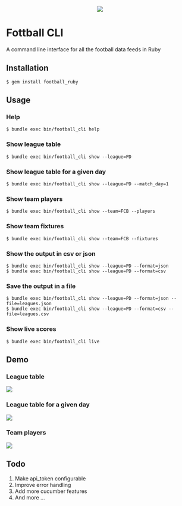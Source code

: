 <p align="center">
  <img src="http://i.imgur.com/FLITgqs.jpg">
</p>

# Fottball CLI

A command line interface for all the football data feeds in Ruby

## Installation

    $ gem install football_ruby

## Usage

### Help
    $ bundle exec bin/football_cli help
### Show league table
    $ bundle exec bin/football_cli show --league=PD
### Show league table for a given day
    $ bundle exec bin/football_cli show --league=PD --match_day=1
### Show team players
    $ bundle exec bin/football_cli show --team=FCB --players
### Show team fixtures
    $ bundle exec bin/football_cli show --team=FCB --fixtures
### Show the output in csv or json
    $ bundle exec bin/football_cli show --league=PD --format=json
    $ bundle exec bin/football_cli show --league=PD --format=csv
### Save the output in a file
    $ bundle exec bin/football_cli show --league=PD --format=json --file=leagues.json
    $ bundle exec bin/football_cli show --league=PD --format=csv --file=leagues.csv
### Show live scores
    $ bundle exec bin/football_cli live

## Demo

### League table
![](http://i.imgur.com/lsxa1Zw.png)
### League table for a given day
![](http://i.imgur.com/PnMVy1o.png)
### Team players
![](http://i.imgur.com/SUthQEx.png)

## Todo

1. Make api_token configurable
2. Improve error handling
3. Add more cucumber features
4. And more ...

